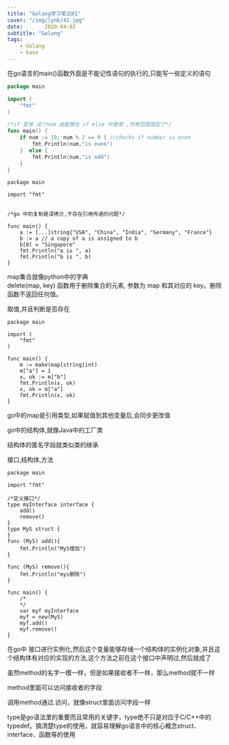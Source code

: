 ```yaml
---
title: "Golang学习笔记01"
cover: "/img/lynk/42.jpg"
date:       2020-04-02
subtitle: "Golang"
tags:
	- Golang
	- base
---
```









在go语言的main()函数外面是不能记性语句的执行的,只能写一些定义的语句

```go
package main

import (
    "fmt"
)

/*if 变体 这个num 这能够在 if else 中使用 ,作用范围固定了*/
func main() {
    if num := 10; num % 2 == 0 { //checks if number is even
        fmt.Println(num,"is even")
    }  else {
        fmt.Println(num,"is odd")
    }
}
```

```golang
package main

import "fmt"


/*go 中的复制是深拷贝,不存在引用传递的问题*/

func main() {
    a := [...]string{"USA", "China", "India", "Germany", "France"}
    b := a // a copy of a is assigned to b
    b[0] = "Singapore"
    fmt.Println("a is ", a)
    fmt.Println("b is ", b)
}
```

map集合就像python中的字典  
delete(map, key) 函数用于删除集合的元素, 参数为 map 和其对应的 key。删除函数不返回任何值。

取值,并且判断是否存在

```golang
package main

import (
    "fmt"
)

func main() {
    m := make(map[string]int)
    m["a"] = 1
    x, ok := m["b"]
    fmt.Println(x, ok)
    x, ok = m["a"]
    fmt.Println(x, ok)
}
```

go中的map是引用类型,如果赋值到其他变量后,会同步更改值

go中的结构体,就像Java中的工厂类

结构体的匿名字段就类似类的继承



接口,结构体,方法
```golang
package main

import "fmt"

/*定义接口*/
type myInterface interface {
	add()
	remove()
}
type MyS struct {
}
func (MyS) add(){
	fmt.Println("MyS增加")
}

func (MyS) remove(){
	fmt.Println("mys删除")
}

func main() {
	/*
	*/
	var myf myInterface
	myf = new(MyS)
	myf.add()
	myf.remove()
}

```

在go中
接口进行实例化,然后这个变量能够存储一个结构体的实例化对象,并且这个结构体有对应的实现的方法,这个方法之前在这个接口中声明过,然后就成了

虽然method的名字一模一样，但是如果接收者不一样，那么method就不一样

method里面可以访问接收者的字段

调用method通过.访问，就像struct里面访问字段一样


type是go语法里的重要而且常用的关键字，type绝不只是对应于C/C++中的typedef。搞清楚type的使用，就容易理解go语言中的核心概念struct、interface、函数等的使用